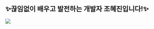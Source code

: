 ## ✨끊임없이 배우고 발전하는 개발자 조혜진입니다!✨

<img src="https://github.com/user-attachments/assets/c1f1cfa9-eecf-47b4-9cbb-38a97874609c">
<!--
**JJO28/JJO28** is a ✨ _special_ ✨ repository because its `README.md` (this file) appears on your GitHub profile.
![Uploading KakaoTalk_20240816_112739068.png…]()
Here are some ideas to get you started:
- 🔭 I’m currently working on ...
- 🌱 I’m currently learning ...
- 👯 I’m looking to collaborate on ...
- 🤔 I’m looking for help with ...
- 💬 Ask me about ...
- 📫 How to reach me: ...
- 😄 Pronouns: ...
- ⚡ Fun fact: ...
-->
